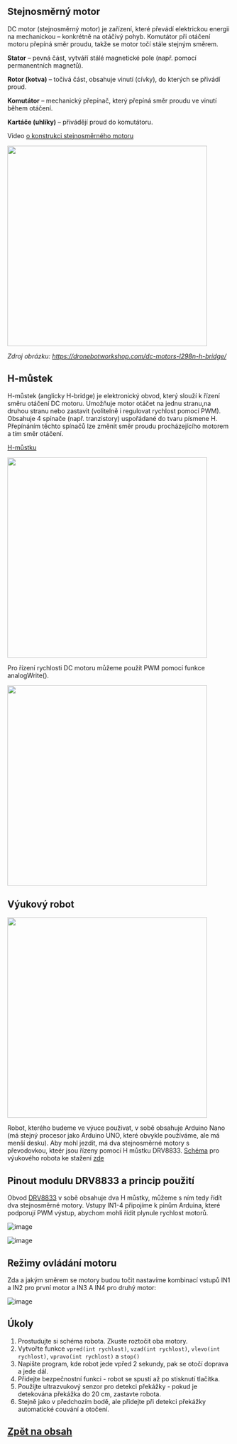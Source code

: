 ## Stejnosměrný motor
DC motor (stejnosměrný motor) je zařízení, které převádí elektrickou energii na mechanickou – konkrétně na otáčivý pohyb. Komutátor při otáčení motoru přepíná směr proudu, takže se motor točí stále stejným směrem.

**Stator** – pevná část, vytváří stálé magnetické pole (např. pomocí permanentních magnetů).

**Rotor (kotva)** – točivá část, obsahuje vinutí (cívky), do kterých se přivádí proud.

**Komutátor** – mechanický přepínač, který přepíná směr proudu ve vinutí během otáčení.

**Kartáče (uhlíky)** – přivádějí proud do komutátoru.

Video [o konstrukci stejnosměrného motoru](https://youtu.be/LAtPHANEfQo?feature=shared)

<img src="https://github.com/user-attachments/assets/3ea712a0-9cc0-4406-ba1f-e87f0a42a647" width="450"/>

*Zdroj obrázku: https://dronebotworkshop.com/dc-motors-l298n-h-bridge/*

## H-můstek
H-můstek (anglicky H-bridge) je elektronický obvod, který slouží k řízení směru otáčení DC motoru. Umožňuje motor otáčet na jednu stranu,na druhou stranu nebo zastavit (volitelně i regulovat rychlost pomocí PWM).
Obsahuje 4 spínače (např. tranzistory) uspořádané do tvaru písmene H. Přepínáním těchto spínačů lze změnit směr proudu procházejícího motorem a tím směr otáčení.

[H-můstku](https://www.circuitbread.com/ee-faq/how-does-an-h-bridge-work)

<img src="https://cdn.sparkfun.com/assets/learn_tutorials/1/9/3/h-bridge-circuit-600w.gif" width="450"/>

Pro řízení rychlosti DC motoru můžeme použít PWM pomocí funkce analogWrite().

<img src="https://github.com/user-attachments/assets/4adedba1-d284-4885-8916-f354b1a89779" width="450"/>


## Výukový robot
<img src="https://github.com/user-attachments/assets/121c0a41-5f67-464c-952a-cd94e64ed80b" width="450"/>

Robot, kterého budeme ve výuce použivat, v sobě obsahuje Arduino Nano (má stejný procesor jako Arduino UNO, které obvykle používáme, ale má menší desku). Aby mohl jezdit, má dva stejnosměrné motory s převodovkou, kteér jsou řízeny pomocí H můstku DRV8833. [Schéma](https://github.com/TomasChovanec/Arduino_robotek/blob/master/FrenGP_robot/Robot_schematics.pdf) pro výukového robota ke stažení [zde](https://github.com/TomasChovanec/Arduino_robotek/raw/master/FrenGP_robot/Robot_schematics.pdf)

## Pinout modulu DRV8833 a princip použití
Obvod [DRV8833](https://lastminuteengineers.com/drv8833-arduino-tutorial/) v sobě obsahuje dva H můstky, můžeme s ním tedy řídít dva stejnosměrné motory. Vstupy IN1-4 připojíme k pinům Arduina, které podporují PWM výstup, abychom mohli řídit plynule rychlost motorů.

![image](https://github.com/user-attachments/assets/da091db0-988e-4b6a-8ebb-67f0800a81e2)

![image](https://github.com/user-attachments/assets/f02e396e-7b49-419c-a0f7-dc624c312414)


## Režimy ovládání motoru
Zda a jakým směrem se motory budou točit nastavíme kombinací vstupů IN1 a IN2 pro první motor a IN3 A IN4 pro druhý motor:

![image](https://github.com/user-attachments/assets/09f7810d-7b68-41ac-b7b3-3359092e08af)

## Úkoly
1. Prostudujte si schéma robota. Zkuste roztočit oba motory.
2. Vytvořte funkce ```vpred(int rychlost)```, ```vzad(int rychlost)```, ```vlevo(int rychlost)```, ```vpravo(int rychlost)``` a ```stop()```
3. Napište program, kde robot jede vpřed 2 sekundy, pak se otočí doprava a jede dál.
5. Přidejte bezpečnostní funkci - robot se spustí až po stisknutí tlačítka.
6. Použijte ultrazvukový senzor pro detekci překážky - pokud je detekována překážka do 20 cm, zastavte robota.
7. Stejně jako v předchozím bodě, ale přidejte při detekci překážky automatické couvání a otočení.


## [Zpět na obsah](README.md)
